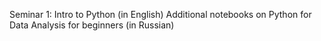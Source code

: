 Seminar 1: Intro to Python (in English)
Additional notebooks on Python for Data Analysis for beginners (in Russian)

